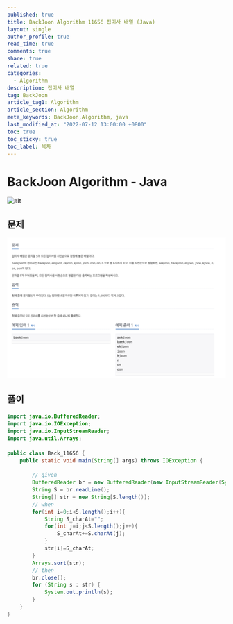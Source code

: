 ```yaml
---
published: true
title: BackJoon Algorithm 11656 접미사 배열 (Java)
layout: single
author_profile: true
read_time: true
comments: true
share: true
related: true
categories:
  - Algorithm
description: 접미사 배열
tag: BackJoon
article_tag1: Algorithm
article_section: Algorithm
meta_keywords: BackJoon,Algorithm, java
last_modified_at: "2022-07-12 13:00:00 +0800"
toc: true
toc_sticky: true
toc_label: 목차
---
```


# BackJoon Algorithm - Java

![alt](https://d2gd6pc034wcta.cloudfront.net/images/logo@2x.png)

## 문제

![alt](/assets/images/post/Algorithm/11656.png)

## 풀이

```java
import java.io.BufferedReader;
import java.io.IOException;
import java.io.InputStreamReader;
import java.util.Arrays;

public class Back_11656 {
    public static void main(String[] args) throws IOException {

        // given
        BufferedReader br = new BufferedReader(new InputStreamReader(System.in));
        String S = br.readLine();
        String[] str = new String[S.length()];
        // when
        for(int i=0;i<S.length();i++){
            String S_charAt="";
            for(int j=i;j<S.length();j++){
                S_charAt+=S.charAt(j);
            }
            str[i]=S_charAt;
        }
        Arrays.sort(str);
        // then
        br.close();
        for (String s : str) {
            System.out.println(s);
        }
    }
}
```
